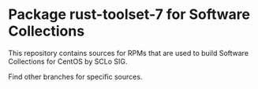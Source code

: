# Package rust-toolset-7 for Software Collections

This repository contains sources for RPMs that are used
to build Software Collections for CentOS by SCLo SIG.

Find other branches for specific sources.
